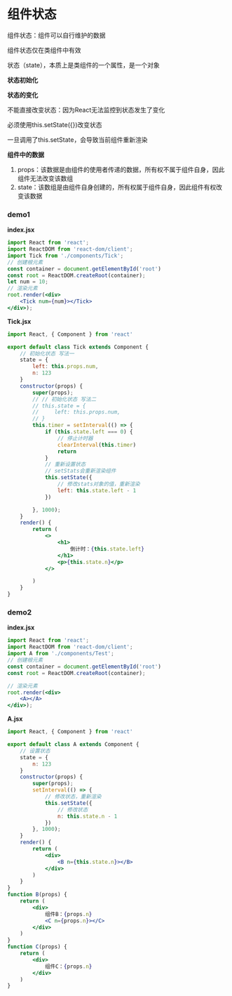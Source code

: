 # 组件状态

组件状态：组件可以自行维护的数据

组件状态仅在类组件中有效

状态（state），本质上是类组件的一个属性，是一个对象

**状态初始化**

**状态的变化**

不能直接改变状态：因为React无法监控到状态发生了变化

必须使用this.setState({})改变状态

一旦调用了this.setState，会导致当前组件重新渲染

**组件中的数据**

1. props：该数据是由组件的使用者传递的数据，所有权不属于组件自身，因此组件无法改变该数组
2. state：该数组是由组件自身创建的，所有权属于组件自身，因此组件有权改变该数据

### demo1
**index.jsx**
```jsx
import React from 'react';
import ReactDOM from 'react-dom/client';
import Tick from './components/Tick';
// 创建根元素
const container = document.getElementById('root')
const root = ReactDOM.createRoot(container);
let num = 10;
// 渲染元素
root.render(<div>
    <Tick num={num}></Tick>
</div>);
```
**Tick.jsx**
```jsx
import React, { Component } from 'react'

export default class Tick extends Component {
    // 初始化状态 写法一
    state = {
        left: this.props.num,
        n: 123
    }
    constructor(props) {
        super(props);
        // // 初始化状态 写法二
        // this.state = {
        //     left: this.props.num,
        // }
        this.timer = setInterval(() => {
            if (this.state.left === 0) {
                // 停止计时器
                clearInterval(this.timer)
                return
            }
            // 重新设置状态
            // setStats会重新渲染组件
            this.setState({
                // 修改stats对象的值，重新渲染
                left: this.state.left - 1
            })

        }, 1000);
    }
    render() {
        return (
            <>
                <h1>
                    倒计时：{this.state.left}
                </h1>
                <p>{this.state.n}</p>
            </>

        )
    }
}
```

### demo2
**index.jsx**
```jsx
import React from 'react';
import ReactDOM from 'react-dom/client';
import A from './components/Test';
// 创建根元素
const container = document.getElementById('root')
const root = ReactDOM.createRoot(container);

// 渲染元素
root.render(<div>
    <A></A>
</div>);
```
**A.jsx**
```jsx
import React, { Component } from 'react'

export default class A extends Component {
    // 设置状态
    state = {
        n: 123
    }
    constructor(props) {
        super(props);
        setInterval(() => {
            // 修改状态，重新渲染
            this.setState({
                // 修改状态
                n: this.state.n - 1
            })
        }, 1000);
    }
    render() {
        return (
            <div>
                <B n={this.state.n}></B>
            </div>
        )
    }
}
function B(props) {
    return (
        <div>
            组件B：{props.n}
            <C n={props.n}></C>
        </div>
    )
}
function C(props) {
    return (
        <div>
            组件C：{props.n}
        </div>
    )
}
```